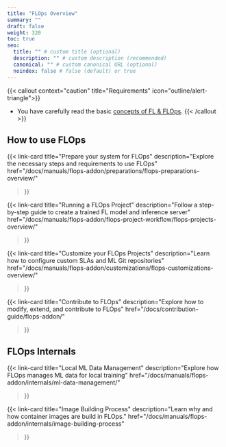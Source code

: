 ```yaml
---
title: "FLOps Overview"
summary: ""
draft: false
weight: 320
toc: true
seo:
  title: "" # custom title (optional)
  description: "" # custom description (recommended)
  canonical: "" # custom canonical URL (optional)
  noindex: false # false (default) or true
---
```


{{< callout context="caution" title="Requirements" icon="outline/alert-triangle">}}
  - You have carefully read the basic [concepts of FL & FLOps](/docs/concepts/flops/overview/).
{{< /callout >}}

## How to use FLOps

{{< link-card
  title="Prepare your system for FLOps"
  description="Explore the necessary steps and requirements to use FLOps" 
  href="/docs/manuals/flops-addon/preparations/flops-preparations-overview/"
>}}

{{< link-card
  title="Running a FLOps Project"
  description="Follow a step-by-step guide to create a trained FL model and inference server" 
  href="/docs/manuals/flops-addon/flops-project-workflow/flops-projects-overview/"
>}}


{{< link-card
  title="Customize your FLOps Projects"
  description="Learn how to configure custom SLAs and ML Git repositories"
  href="/docs/manuals/flops-addon/customizations/flops-customizations-overview/"
>}}

{{< link-card
  title="Contribute to FLOps"
  description="Explore how to modify, extend, and contribute to FLOps"
  href="/docs/contribution-guide/flops-addon/"
>}}

## FLOps Internals 

{{< link-card
  title="Local ML Data Management"
  description="Explore how FLOps manages ML data for local training"
  href="/docs/manuals/flops-addon/internals/ml-data-management/"
>}}

{{< link-card
  title="Image Building Process"
  description="Learn why and how container images are build in FLOps." 
  href="/docs/manuals/flops-addon/internals/image-building-process"
>}}

